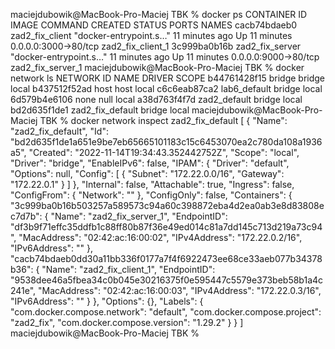 maciejdubowik@MacBook-Pro-Maciej TBK % docker ps
CONTAINER ID   IMAGE             COMMAND                  CREATED          STATUS          PORTS                  NAMES
cacb74bdaeb0   zad2_fix_client   "docker-entrypoint.s…"   11 minutes ago   Up 11 minutes   0.0.0.0:3000->80/tcp   zad2_fix_client_1
3c999ba0b16b   zad2_fix_server   "docker-entrypoint.s…"   11 minutes ago   Up 11 minutes   0.0.0.0:9000->80/tcp   zad2_fix_server_1
maciejdubowik@MacBook-Pro-Maciej TBK % docker network ls 
NETWORK ID     NAME               DRIVER    SCOPE
b44761428f15   bridge             bridge    local
b437512f52ad   host               host      local
c6c6eab87ca2   lab6_default       bridge    local
6d579b4e6106   none               null      local
a38d763f4f7d   zad2_default       bridge    local
bd2d635f1de1   zad2_fix_default   bridge    local
maciejdubowik@MacBook-Pro-Maciej TBK % docker network inspect zad2_fix_default
[
    {
        "Name": "zad2_fix_default",
        "Id": "bd2d635f1de1a651e9be7eb65665101183c15c6453070ea2c780da108a1936a5",
        "Created": "2022-11-14T19:34:43.352442752Z",
        "Scope": "local",
        "Driver": "bridge",
        "EnableIPv6": false,
        "IPAM": {
            "Driver": "default",
            "Options": null,
            "Config": [
                {
                    "Subnet": "172.22.0.0/16",
                    "Gateway": "172.22.0.1"
                }
            ]
        },
        "Internal": false,
        "Attachable": true,
        "Ingress": false,
        "ConfigFrom": {
            "Network": ""
        },
        "ConfigOnly": false,
        "Containers": {
            "3c999ba0b16b503257a589573c94a60c398872eba4d2ea0ab3e8d83808ec7d7b": {
                "Name": "zad2_fix_server_1",
                "EndpointID": "df3b9f71effc35ddfb1c88ff80b87f36e49ed014c81a7dd145c713d219a73c94",
                "MacAddress": "02:42:ac:16:00:02",
                "IPv4Address": "172.22.0.2/16",
                "IPv6Address": ""
            },
            "cacb74bdaeb0dd30a11bb336f0177a7f4f6922473ee68ce33aeb077b34378b36": {
                "Name": "zad2_fix_client_1",
                "EndpointID": "9538dee46a5fbea34c0b045e30216375f0e595447c5579e373beb58b1a4c241e",
                "MacAddress": "02:42:ac:16:00:03",
                "IPv4Address": "172.22.0.3/16",
                "IPv6Address": ""
            }
        },
        "Options": {},
        "Labels": {
            "com.docker.compose.network": "default",
            "com.docker.compose.project": "zad2_fix",
            "com.docker.compose.version": "1.29.2"
        }
    }
]
maciejdubowik@MacBook-Pro-Maciej TBK % 
